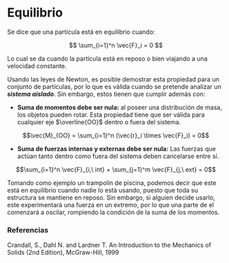 # Equilibrio

Se dice que una partícula está en equilibrio cuando:

$$ \sum_{i=1}^n \vec{F}_i = 0 $$

Lo cual se da cuando la partícula está en reposo o bien viajando a una velocidad constante.

Usando las leyes de Newton, es posible demostrar esta propiedad para un conjunto de partículas, por lo que es válida cuando se pretende analizar un ***sistema aislado***. Sin embargo, estos tienen que cumplir además con:

 - **Suma de momentos debe ser nula:** al poseer una distribución de masa, los objetos pueden rotar. Esta propiedad tiene que ser válida para cualquier eje $\overline{OO}$ dentro o fuera del sistema.
 
 $$\vec{M}_{OO} = \sum_{i=1}^n (\vec{r}_i \times \vec{F}_i) = 0$$

 - **Suma de fuerzas internas y externas debe ser nula:** Las fuerzas que actúan tanto dentro como fuera del sistema deben cancelarse entre sí.
 
 $$\sum_{i=1}^n \vec{F}_{i,\ int} + \sum_{j=1}^m \vec{F}_{j,\ ext} = 0$$
 
Tomando como ejemplo un trampolín de piscina, podemos decir que este está en equilibrio cuando nadie lo está usando, puesto que toda su estructura se mantiene en reposo. Sin embargo, si alguien decide usarlo, este experimentará una fuerza en un extremo, por lo que una parte de el comenzará a oscilar, rompiendo la condición de la suma de los momentos.

### Referencias 

Crandall, S., Dahl N. and Lardner T. An Introduction to the Mechanics of Solids (2nd Edition), McGraw-Hill, 1999
